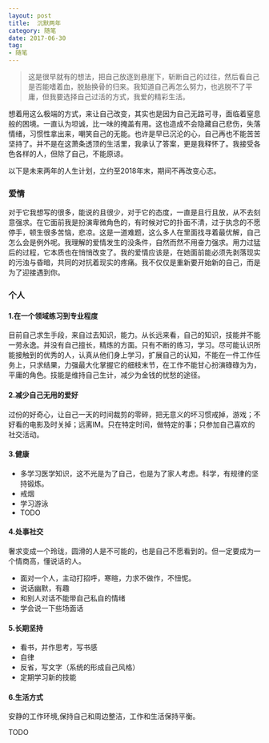 ```yaml
---
layout: post
title:  沉默两年
category: 随笔
date: 2017-06-30
tag: 
- 随笔
---
```


> 这是很早就有的想法，把自己放逐到悬崖下，斩断自己的过往，然后看自己是否能嗜着血，脱胎换骨的归来。我知道自己再怎么努力，也逃脱不了平庸，但我要选择自己过活的方式，我爱的精彩生活。

<!-- more -->

想着用这么极端的方式，来让自己改变，其实也是因为自己无路可寻，面临着窒息般的困境。一直认为坦诚，比一味的掩盖有用。这也造成不会隐藏自己悲伤，失落情绪，习惯性拿出来，嘲笑自己的无能。也许是早已沉沦的心，自己再也不能苦苦坚持了。并不是在这萧条透顶的生活里，我承认了答案，更是我释怀了。我接受各色各样的人，但除了自己，不能原谅。

以下是未来两年的人生计划，立约至2018年末，期间不再改变心志。

### 爱情
对于它我想写的很多，能说的且很少，对于它的态度，一直是且行且放，从不去刻意强求。在它面前我是扮演卑微角色的，有时候对它的扑面不清，过于执念的不愿停手，顿生很多苦恼，悲凉。这是一道难题，这么多人在里面找寻着最优解，自己怎么会是例外呢。我理解的爱情发生的没条件，自然而然不用奋力强求。用力过猛后的过程，它本质也在悄悄改变了。我的爱情应该是，在她面前能必须先剥落现实的污浊与昏暗，共同的对抗着现实的疼痛。我不仅仅是重新要开始新的自己，而是为了迎接遇到你。

### 个人 
#### 1.在一个领域练习到专业程度
目前自己求生手段，来自过去知识，能力。从长远来看，自己的知识，技能并不能一劳永逸。并没有自己擅长，精炼的方面。只有不断的练习，学习。尽可能认识所能接触到的优秀的人，认真从他们身上学习，扩展自己的认知，不能在一件工作任务上，只求结果，力强最大化掌握它的细枝末节，在工作不能甘心扮演碌碌为为，平庸的角色。技能是维持自己生计，减少为金钱的忧愁的途径。

#### 2.减少自己无用的爱好
过份的好奇心，让自己一天的时间裁剪的零碎，把无意义的坏习惯戒掉，游戏；不好看的电影及时关掉；远离IM。只在特定时间，做特定的事；只参加自己喜欢的社交活动。

#### 3.健康
- 多学习医学知识，这不光是为了自己，也是为了家人考虑。科学，有规律的坚持锻炼。
- 戒烟
- 学习游泳
- TODO

#### 4.处事社交
奢求变成一个玲珑，圆滑的人是不可能的，也是自己不愿看到的。但一定要成为一个情商高，懂说话的人。
- 面对一个人，主动打招呼，寒暄，力求不做作，不忸怩。
- 说话幽默，有趣
- 和别人对话不能带自己私自的情绪
- 学会说一下些场面话

#### 5.长期坚持
- 看书，并作思考，写书感
- 自律
- 反省，写文字（系统的形成自己风格）
- 定期学习新的技能

#### 6.生活方式
安静的工作环境,保持自己和周边整洁，工作和生活保持平衡。

TODO


